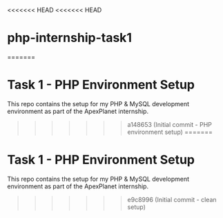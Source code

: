 <<<<<<< HEAD
<<<<<<< HEAD
# php-internship-task1
=======
# Task 1 - PHP Environment Setup
This repo contains the setup for my PHP & MySQL development environment as part of the ApexPlanet internship.
>>>>>>> a148653 (Initial commit - PHP environment setup)
=======
# Task 1 - PHP Environment Setup
This repo contains the setup for my PHP & MySQL development environment as part of the ApexPlanet internship.
>>>>>>> e9c8996 (Initial commit - clean setup)
